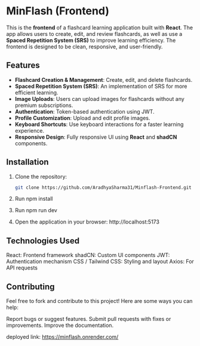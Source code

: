 # MinFlash (Frontend)

This is the **frontend** of a flashcard learning application built with **React**. The app allows users to create, edit, and review flashcards, as well as use a **Spaced Repetition System (SRS)** to improve learning efficiency. The frontend is designed to be clean, responsive, and user-friendly.

## Features

- **Flashcard Creation & Management**: Create, edit, and delete flashcards.
- **Spaced Repetition System (SRS)**: An implementation of SRS for more efficient learning.
- **Image Uploads**: Users can upload images for flashcards without any premium subscriptions.
- **Authentication**: Token-based authentication using JWT.
- **Profile Customization**: Upload and edit profile images.
- **Keyboard Shortcuts**: Use keyboard interactions for a faster learning experience.
- **Responsive Design**: Fully responsive UI using **React** and **shadCN** components.

## Installation

1. Clone the repository:
   ```bash
   git clone https://github.com/AradhyaSharma31/Minflash-Frontend.git

2. Run npm install

3. Run npm run dev

4. Open the application in your browser:
   http://localhost:5173

## Technologies Used
React: Frontend framework
shadCN: Custom UI components
JWT: Authentication mechanism
CSS / Tailwind CSS: Styling and layout
Axios: For API requests

## Contributing
Feel free to fork and contribute to this project! Here are some ways you can help:

Report bugs or suggest features.
Submit pull requests with fixes or improvements.
Improve the documentation.


deployed link:
https://minflash.onrender.com/
